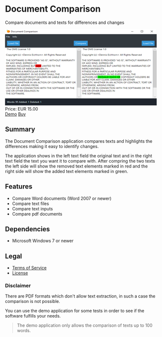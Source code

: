 # Document Comparison

Compare documents and texts for differences and changes

<div class="splash">
    <img alt="Splash" src="/content/solutions/finished/Document_Comparison/img/Document_Comparison_splash.png">
    <div class="price">Price: EUR 15.00</div>
    <div class="purchase">
        <a class="button" rel="download" type="application/zip" href="/api/download?key=<?= \urlencode('RG9jdW1lbnRDb21wYXJpc29uQXBwX0RlbW8='); ?>">Demo</a>
        <a class="button" href="#">Buy</a>
    </div>
</div>

## Summary

The Document Comparison application compares texts and highlights the differences making it easy to identify changes.

The application shows in the left text field the original text and in the right text field the text you want it to compare with. After compring the two texts the left side will show the removed text elements marked in red and the right side will show the added text elements marked in green.

## Features

* Compare Word documents (Word 2007 or newer)
* Compare text files
* Compare text inputs
* Compare pdf documents

## Dependencies

* Microsoft Windows 7 or newer

## Legal

* [Terms of Service](/en/terms)
* [License](https://github.com/Karaka-Management/DocumentComparisonApp/blob/master/LICENSE.txt)

### Disclaimer

There are PDF formats which don't allow text extraction, in such a case the comparison is not possible.

You can use the demo application for some tests in order to see if the software fulfills your needs.

> The demo application only allows the comparison of texts up to 100 words.
